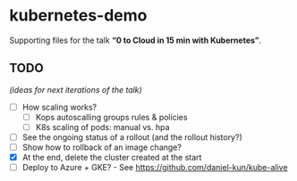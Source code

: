 # kubernetes-demo

Supporting files for the talk **“0 to Cloud in 15 min with Kubernetes”**.

## TODO

*(ideas for next iterations of the talk)*

- [ ] How scaling works?
  - [ ] Kops autoscalling groups rules & policies
  - [ ] K8s scaling of pods: manual vs. hpa
- [ ] See the ongoing status of a rollout (and the rollout history?)
- [ ] Show how to rollback of an image change?
- [x] At the end, delete the cluster created at the start
- [ ] Deploy to Azure + GKE?
      - See https://github.com/daniel-kun/kube-alive
